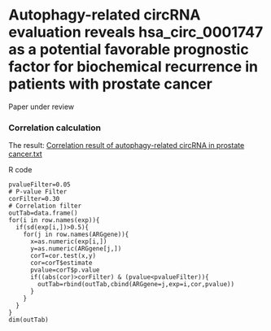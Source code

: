 # Autophagy-related circRNA evaluation reveals hsa_circ_0001747 as a potential favorable prognostic factor for biochemical recurrence in patients with prostate cancer

Paper under review

### Correlation  calculation 
The result:
[Correlation result of autophagy-related circRNA in prostate cancer.txt](https://github.com/mywanuo/Pca-autophagy-related-circRNA/blob/main/Correlation%20result%20of%20autophagy-related%20circRNA%20in%20prostate%20cancer.txt)

R code

```
pvalueFilter=0.05 
# P-value Filter
corFilter=0.30 
# Correlation filter
outTab=data.frame()
for(i in row.names(exp)){
  if(sd(exp[i,])>0.5){ 
    for(j in row.names(ARGgene)){
      x=as.numeric(exp[i,])
      y=as.numeric(ARGgene[j,])
      corT=cor.test(x,y)
      cor=corT$estimate
      pvalue=corT$p.value
      if((abs(cor)>corFilter) & (pvalue<pvalueFilter)){
        outTab=rbind(outTab,cbind(ARGgene=j,exp=i,cor,pvalue))
      }
    }
  }
}
dim(outTab)
```

